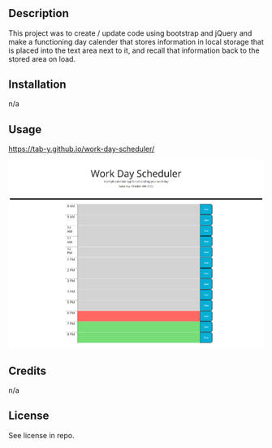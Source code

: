 # <Workday Scheduler>

## Description

This project was to create / update code using bootstrap and jQuery and make a functioning day calender that stores information in local storage that is placed into the text area next to it, and recall that information back to the stored area on load.

## Installation

n/a

## Usage

 https://tab-y.github.io/work-day-scheduler/

![screenshot](./assets/IMG/screenshot.png)

## Credits

n/a

## License

See license in repo.
